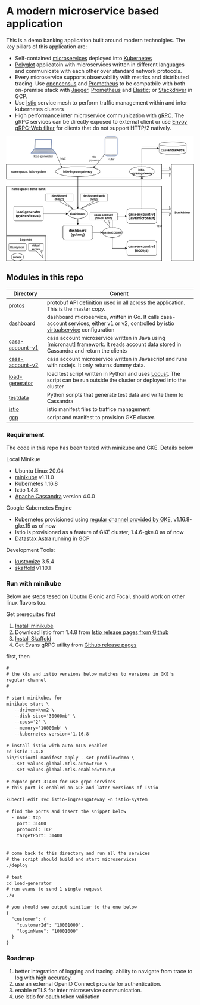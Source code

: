 # A modern microservice based application  

This is a demo banking applicaiton built around modern technolgies. The key pillars of this application are:
* Self-contained [microservices](https://microservices.io/patterns/microservices.html) deployed into [Kubernetes](https://kubernetes.io)
* [Polyglot](https://en.wikipedia.org/wiki/Polyglot_(computing)) applicatoin with microservices written in different languages and communicate with each other over standard network protocols.
* Every microservice supports observability with metrics and distributed tracing. Use [opencensus](https://opencensus.io/) and [Prometheus](https://prometheus.io/) to be compatbile with both on-premise stack with [Jaeger](https://www.jaegertracing.io/), [Prometheus](https://prometheus.io/) and [Elastic](https://www.elastic.co/); or [Stackdriver](https://cloud.google.com/products/operations) in GCP.
* Use [Istio](https://istio.io) service mesh to perform traffic management within and inter kubernetes clusters
* High performance inter microservice communication with [gRPC](https://grpc.io). The gRPC services can be directly exposed to external client or use [Envoy gRPC-Web filter](https://www.envoyproxy.io/docs/envoy/latest/configuration/http/http_filters/grpc_web_filter) for clients that do not support HTTP/2 natively.



![architecture diagram](doc/architecture.png)



## Modules in this repo

| Directory     | Conent      |
| ------------- |-------------| 
| [protos](protos)    | protobuf API definition used in all across the application. This is the master copy. |
| [dashboard](dashboard) | dashboard microservice, written in Go. It calls casa-account services, either v1 or v2, controlled by [istio virtualservice](https://istio.io/latest/docs/reference/config/networking/virtual-service/) configuration      |
| [casa-account-v1](casa-account-v1) | casa account microservice written in Java using [micronaut] framework. It reads account data stored in Cassandra and return the clients |
| [casa-account-v2](casa-account-v2) | casa account microservice written in Javascript and runs with nodejs. It only returns dummy data. |
| [load-generator](load-generator) | load test script written in Python and uses [Locust](https://locust.io/). The script can be run outside the cluster or deployed into the cluster |
| [testdata](testdata) | Python scripts that generate test data and write them to Cassandra |
| [istio](istio) | istio manifest files to traffice management |
| [gcp](gcp) | script and manifest to provision GKE cluster. |

### Requirement
The code in this repo has been tested with minikube and GKE. Details below

Local Minikue
* Ubuntu Linux 20.04
* [minikube](https://kubernetes.io/docs/setup/learning-environment/minikube/) v1.11.0
* Kubernetes 1.16.8
* Istio 1.4.8
* [Apache Cassandra](https://cassandra.apache.org/) version 4.0.0

Google Kubernetes Engine
 * Kubernetes provisioned using [regular channel provided by GKE](https://cloud.google.com/kubernetes-engine/docs/release-notes-regular), v1.16.8-gke.15 as of now
 * Istio is provisioned as a feature of GKE cluster, 1.4.6-gke.0 as of now
 * [Datastax Astra](https://www.datastax.com/products/datastax-astra) running in GCP

Development Tools:
* [kustomize](https://github.com/kubernetes-sigs/kustomize) 3.5.4
* [skaffold](https://skaffold.dev) v1.10.1

### Run with minikube
Below are steps tesed on Ubutnu Bionic and Focal, should work on other linux flavors too.

Get prerequites first
1. [Install minikube](https://kubernetes.io/docs/tasks/tools/install-minikube/)
2. Download Istio from 1.4.8 from [Istio release pages from Github](https://github.com/istio/istio/releases/)
3. [Install Skaffold](https://skaffold.dev/docs/install/) 
4. Get Evans gRPC utility from [Github release pages](https://github.com/ktr0731/evans/releases)

first, then
```
#
# the k8s and istio versions below matches to versions in GKE's regular channel
#

# start minikube. for 
minikube start \
   --driver=kvm2 \
   --disk-size='30000mb' \
   --cpus='2' \
   --memory='10000mb' \
   --kubernetes-version='1.16.8'

# install istio with auto mTLS enabled
cd istio-1.4.8
bin/istioctl manifest apply --set profile=demo \
  --set values.global.mtls.auto=true \
  --set values.global.mtls.enabled=true\n

# expose port 31400 for use grpc services
# this port is enabled on GCP and later versions of Istio

kubectl edit svc istio-ingressgateway -n istio-system   

# find the ports and insert the snippet below
  - name: tcp
    port: 31400
    protocol: TCP
    targetPort: 31400


# come back to this directory and run all the services 
# the script should build and start microservices
./deploy

# test
cd load-generator
# run evans to send 1 single request
./e

# you should see output similiar to the one below
{
  "customer": {
    "customerId": "10001000",
    "loginName": "10001000"
  }
}

```



### Roadmap
1. better integration of logging and tracing. ability to navigate from trace to log with high accuracy.
2. use an external OpenID Connect provide for authentication.
3. enable mTLS for inter microservice communication.
4. use Istio for oauth token validation


